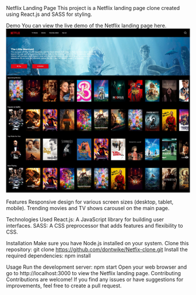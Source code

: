 <div class='center'>
Netflix Landing Page
This project is a Netflix landing page clone created using React.js and SASS for styling.
</div>

Demo
You can view the live demo of the Netflix landing page here.
![Alt text](<Web capture_1-7-2023_154039_localhost.jpeg>)

Features
Responsive design for various screen sizes (desktop, tablet, mobile).
Trending movies and TV shows carousel on the main page.

Technologies Used
React.js: A JavaScript library for building user interfaces.
SASS: A CSS preprocessor that adds features and flexibility to CSS.

Installation
Make sure you have Node.js installed on your system.
Clone this repository: git clone https://github.com/dontwike/Netfix-clone.git
Install the required dependencies: npm install

Usage
Run the development server: npm start
Open your web browser and go to http://localhost:3000 to view the Netflix landing page.
Contributing
Contributions are welcome! If you find any issues or have suggestions for improvements, feel free to create a pull request.
